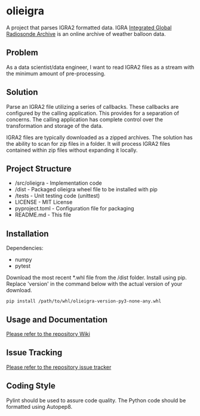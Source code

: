 # olieigra
A project that parses IGRA2 formatted data. IGRA [Integrated Global Radiosonde Archive](https://www.ncei.noaa.gov/products/weather-balloon/integrated-global-radiosonde-archive) is an online archive of weather balloon data.

## Problem
As a data scientist/data engineer, I want to read IGRA2 files as a stream with the minimum amount of pre-processing.

## Solution
Parse an IGRA2 file utilizing a series of callbacks. These callbacks are configured by the calling application. This provides for a separation of concerns. The calling application has complete control over the transformation and storage of the data.

IGRA2 files are typically downloaded as a zipped archives. The solution has the ability to scan for zip files in a folder. It will process IGRA2 files contained within zip files without expanding it locally.

## Project Structure
- /src/olieigra - Implementation code
- /dist - Packaged olieigra wheel file to be installed with pip
- /tests - Unit testing code (unittest)
- LICENSE - MIT License
- pyproject.toml - Configuration file for packaging
- README.md - This file

## Installation
Dependencies:
- numpy
- pytest

Download the most recent *.whl file from the /dist folder. Install using pip. Replace 'version' in the command below with the actual version of your download.

    pip install /path/to/whl/olieigra-version-py3-none-any.whl

## Usage and Documentation
[Please refer to the repository Wiki](https://github.com/olievortex/olieigra/wiki)

## Issue Tracking
[Please refer to the repository issue tracker](https://github.com/olievortex/olieigra/issues)

## Coding Style
Pylint should be used to assure code quality. The Python code should be formatted using Autopep8.
